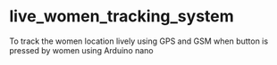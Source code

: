 # live_women_tracking_system
To track the women location lively using GPS and GSM when button is pressed by women using Arduino nano
